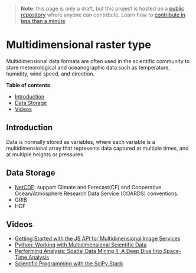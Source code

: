> **Note**: this page is only a draft, but this project is hosted on a [public repository](https://github.com/hhkaos/awesome-arcgis) where anyone can contribute. Learn how to [contribute in less than a minute](https://github.com/hhkaos/awesome-arcgis/blob/master/CONTRIBUTING.md#contributions).

# Multidimensional raster type

Multidimensional data formats are often used in the scientific community to store meteorological and oceanographic data such as temperature, humidity, wind speed, and direction.

<!-- START doctoc generated TOC please keep comment here to allow auto update -->
<!-- DON'T EDIT THIS SECTION, INSTEAD RE-RUN doctoc TO UPDATE -->
**Table of contents**

- [Introduction](#introduction)
- [Data Storage](#data-storage)
- [Videos](#videos)

<!-- END doctoc generated TOC please keep comment here to allow auto update -->

## Introduction

Data is normally stored as variables, where each variable is a multidimensional array that represents data captured at multiple times, and at multiple heights or pressures

## Data Storage

* [NetCDF](../../../data-storage/file-formats/nc/README.md): support Climate and Forecast(CF) and Cooperative Ocean/Atmosphere Research Data Service (COARDS) conventions.
* GRIB
* HDF

## Videos

* [Getting Started with the JS API for Multidimensional Image Services](https://www.youtube.com/watch?v=ELVHLsOBC5c&t=11s)
* [Python: Working with Multidimensional Scientific Data](https://www.youtube.com/watch?v=d6diNBEDPfM&t=2355s)
* [Performing Analysis: Spatial Data Mining II: A Deep Dive Into Space-Time Analysis](https://www.youtube.com/watch?v=d170TZgduy0)
* [Scientific Programming with the SciPy Stack](https://www.youtube.com/watch?v=Vg8_J7HmVws&t=6s)
